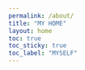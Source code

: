 ```yaml
---
permalink: /about/
title: "MY HOME"
layout: home
toc: true
toc_sticky: true
toc_label: "MYSELF"
---
```

